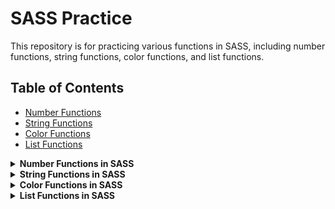 # SASS Practice

This repository is for practicing various functions in SASS, including number functions, string functions, color functions, and list functions.

## Table of Contents
- [Number Functions](#number-functions)
- [String Functions](#string-functions)
- [Color Functions](#color-functions)
- [List Functions](#list-functions)

<details>
  <summary><strong>Number Functions in SASS</strong></summary>


// ===== Number Functions in SASS ===== 
padding: ceil(5.9);
padding: floor(2.9);
padding: round(2.4);
padding: max(1px, 4px);
padding: min(2px, 4px);
padding: percentage(0.76);
padding: comparable(11cm, 44mm);
padding: random(10px);
padding: unit(10rem);
padding: unitless(10);
</details>


<details> <summary><strong>String Functions in SASS</strong></summary>
// ===== String Functions in SASS =====
font-family: quote(Poppins);
font-family: unquote("Poppins");
font-family: to-upper-case("Poppins");
font-family: to-lower-case("POPPINS");
font-family: str-length("POPPINS");
font-family: str-index("Helvitica Neue", "Neue");
font-family: str-insert("Helvitica Neue", " Mono", 15);
font-family: str-slice("Helvitica Neue", 11);
font-family: unique-id();


</details> <details> <summary><strong>Color Functions in SASS</strong></summary>
// ===== Color Functions in SASS =====
background-color: $card-bg;
background-color: darken($card_white_bg, 10);
background-color: lighten($primary-color, 34);
background-color: adjust-hue($primary-color, 355);
background-color: saturate($primary-color, 100);
background-color: desaturate($primary-color, 90);
background-color: mix($primary-color, blue, 50);
background-color: transparentize($primary-color, 0.8);

</details> <details> <summary><strong>List Functions in SASS</strong></summary>
// ===== List Functions in SASS =====
$list: [10px 20px 30px 40px];
$list2: 50px, 60px, 70px, 80px;
padding: length($list);
padding: nth($list, 3);
padding: set-nth($list, 2, 23rem);
padding: join($list, $list2, comma);
padding: append($list, 11px, comma);
padding: zip($list, $list2);
padding: index($list, 300px);
padding: list-separator($list2);
padding: is-bracketed($list2);
</details>


